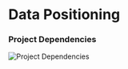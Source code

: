 # Data Positioning

### Project Dependencies

![](https://datapos-resources.netlify.app/diagrams/Project%20Dependencies.svg "Project Dependencies")

